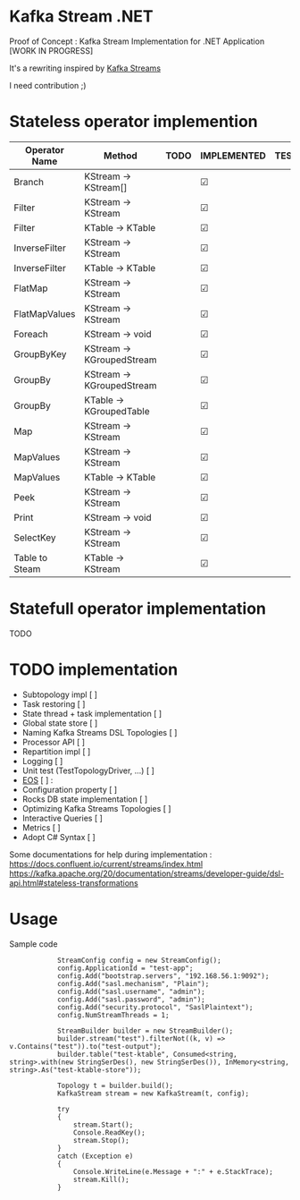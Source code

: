 # Kafka Stream .NET

Proof of Concept : Kafka Stream Implementation for .NET Application [WORK IN PROGRESS]

It's a rewriting inspired by [Kafka Streams](https://github.com/apache/kafka/tree/trunk/streams)

I need contribution ;)

# Stateless operator implemention

|Operator Name|Method|TODO|IMPLEMENTED|TESTED|DONE|
|---|---|---|---|---|---|
|Branch|KStream -> KStream[]|   | &#9745; |   |   |
|Filter|KStream -> KStream|   |&#9745;|   |   |
|Filter|KTable -> KTable|   |&#9745;|   |   |
|InverseFilter|KStream -> KStream|   |&#9745;|   |   |
|InverseFilter|KTable -> KTable|   |&#9745;|   |   |
|FlatMap|KStream → KStream|   |&#9745;|   |   |
|FlatMapValues|KStream → KStream|   |&#9745;|   |   |
|Foreach|KStream → void|   |&#9745;|   |   |
|GroupByKey|KStream → KGroupedStream|   |&#9745;|   |   |
|GroupBy|KStream → KGroupedStream|   |&#9745;|   |   |
|GroupBy|KTable → KGroupedTable|   |&#9745;|   |   |
|Map|KStream → KStream|   |&#9745;|   |   |
|MapValues|KStream → KStream|   |&#9745;|   |   |
|MapValues|KTable → KTable|   |&#9745;|   |   |
|Peek|KStream → KStream|   |&#9745;|   |   |
|Print|KStream → void|   |&#9745;|   |   |
|SelectKey|KStream → KStream|   |&#9745;|   |   |
|Table to Steam|KTable → KStream|   |&#9745;|   |   |

# Statefull operator implementation

TODO

# TODO implementation

- Subtopology impl [ ]
- Task restoring [ ]
- State thread + task implementation [ ]
- Global state store [ ]
- Naming Kafka Streams DSL Topologies [ ]
- Processor API [ ]
- Repartition impl [ ]
- Logging [ ]
- Unit test (TestTopologyDriver, ...) [ ]
- [EOS](https://github.com/LGouellec/kafka-stream-net/issues/2) [ ] : 
- Configuration property [ ]
- Rocks DB state implementation [ ]
- Optimizing Kafka Streams Topologies  [ ]
- Interactive Queries [ ]
- Metrics [ ]
- Adopt C# Syntax  [ ]

Some documentations for help during implementation :
https://docs.confluent.io/current/streams/index.html
https://kafka.apache.org/20/documentation/streams/developer-guide/dsl-api.html#stateless-transformations


# Usage

Sample code
```
            StreamConfig config = new StreamConfig();
            config.ApplicationId = "test-app";
            config.Add("bootstrap.servers", "192.168.56.1:9092");
            config.Add("sasl.mechanism", "Plain");
            config.Add("sasl.username", "admin");
            config.Add("sasl.password", "admin");
            config.Add("security.protocol", "SaslPlaintext");
            config.NumStreamThreads = 1;

            StreamBuilder builder = new StreamBuilder();
            builder.stream("test").filterNot((k, v) => v.Contains("test")).to("test-output");
            builder.table("test-ktable", Consumed<string, string>.with(new StringSerDes(), new StringSerDes()), InMemory<string, string>.As("test-ktable-store"));

            Topology t = builder.build();
            KafkaStream stream = new KafkaStream(t, config);

            try
            {
                stream.Start();
                Console.ReadKey();
                stream.Stop();
            }
            catch (Exception e)
            {
                Console.WriteLine(e.Message + ":" + e.StackTrace);
                stream.Kill();
            }
```
